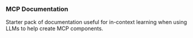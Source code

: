 ### MCP Documentation

Starter pack of documentation useful for in-context learning when using LLMs to help create MCP components.

